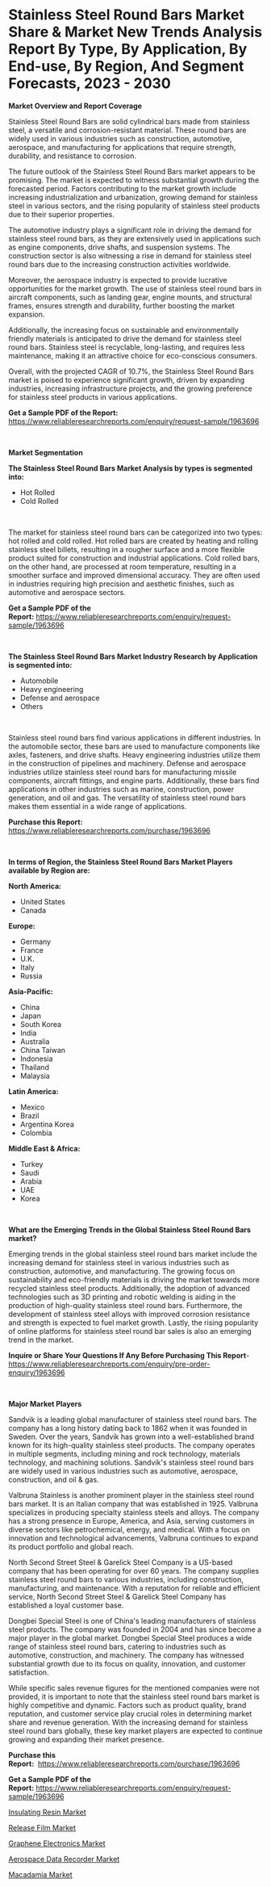 <p><h1>Stainless Steel Round Bars Market Share & Market New Trends Analysis Report By Type, By Application, By End-use, By Region, And Segment Forecasts, 2023 - 2030</h1></p><p><strong>Market Overview and Report Coverage</strong></p>
<p><p>Stainless Steel Round Bars are solid cylindrical bars made from stainless steel, a versatile and corrosion-resistant material. These round bars are widely used in various industries such as construction, automotive, aerospace, and manufacturing for applications that require strength, durability, and resistance to corrosion.</p><p>The future outlook of the Stainless Steel Round Bars market appears to be promising. The market is expected to witness substantial growth during the forecasted period. Factors contributing to the market growth include increasing industrialization and urbanization, growing demand for stainless steel in various sectors, and the rising popularity of stainless steel products due to their superior properties.</p><p>The automotive industry plays a significant role in driving the demand for stainless steel round bars, as they are extensively used in applications such as engine components, drive shafts, and suspension systems. The construction sector is also witnessing a rise in demand for stainless steel round bars due to the increasing construction activities worldwide.</p><p>Moreover, the aerospace industry is expected to provide lucrative opportunities for the market growth. The use of stainless steel round bars in aircraft components, such as landing gear, engine mounts, and structural frames, ensures strength and durability, further boosting the market expansion.</p><p>Additionally, the increasing focus on sustainable and environmentally friendly materials is anticipated to drive the demand for stainless steel round bars. Stainless steel is recyclable, long-lasting, and requires less maintenance, making it an attractive choice for eco-conscious consumers.</p><p>Overall, with the projected CAGR of 10.7%, the Stainless Steel Round Bars market is poised to experience significant growth, driven by expanding industries, increasing infrastructure projects, and the growing preference for stainless steel products in various applications.</p></p>
<p><strong>Get a Sample PDF of the Report:</strong> <a href="https://www.reliableresearchreports.com/enquiry/request-sample/1963696">https://www.reliableresearchreports.com/enquiry/request-sample/1963696</a></p>
<p>&nbsp;</p>
<p><strong>Market Segmentation</strong></p>
<p><strong>The Stainless Steel Round Bars Market Analysis by types is segmented into:</strong></p>
<p><ul><li>Hot Rolled</li><li>Cold Rolled</li></ul></p>
<p>&nbsp;</p>
<p><p>The market for stainless steel round bars can be categorized into two types: hot rolled and cold rolled. Hot rolled bars are created by heating and rolling stainless steel billets, resulting in a rougher surface and a more flexible product suited for construction and industrial applications. Cold rolled bars, on the other hand, are processed at room temperature, resulting in a smoother surface and improved dimensional accuracy. They are often used in industries requiring high precision and aesthetic finishes, such as automotive and aerospace sectors.</p></p>
<p><strong>Get a Sample PDF of the Report:</strong>&nbsp;<a href="https://www.reliableresearchreports.com/enquiry/request-sample/1963696">https://www.reliableresearchreports.com/enquiry/request-sample/1963696</a></p>
<p>&nbsp;</p>
<p><strong>The Stainless Steel Round Bars Market Industry Research by Application is segmented into:</strong></p>
<p><ul><li>Automobile</li><li>Heavy engineering</li><li>Defense and aerospace</li><li>Others</li></ul></p>
<p>&nbsp;</p>
<p><p>Stainless steel round bars find various applications in different industries. In the automobile sector, these bars are used to manufacture components like axles, fasteners, and drive shafts. Heavy engineering industries utilize them in the construction of pipelines and machinery. Defense and aerospace industries utilize stainless steel round bars for manufacturing missile components, aircraft fittings, and engine parts. Additionally, these bars find applications in other industries such as marine, construction, power generation, and oil and gas. The versatility of stainless steel round bars makes them essential in a wide range of applications.</p></p>
<p><strong>Purchase this Report:</strong>&nbsp; <a href="https://www.reliableresearchreports.com/purchase/1963696">https://www.reliableresearchreports.com/purchase/1963696</a></p>
<p>&nbsp;</p>
<p><strong>In terms of Region, the Stainless Steel Round Bars Market Players available by Region are:</strong></p>
<p>
    <p> <strong> North America: </strong>
        <ul>
            <li>United States</li>
            <li>Canada</li>
        </ul>
        </p> 
    <p> <strong> Europe: </strong>
        <ul>
            <li>Germany</li>
            <li>France</li>
            <li>U.K.</li>
            <li>Italy</li>
            <li>Russia</li>
        </ul>
        </p> 
    <p> <strong> Asia-Pacific: </strong>
        <ul>
            <li>China</li>
            <li>Japan</li>
            <li>South Korea</li>
            <li>India</li>
            <li>Australia</li>
            <li>China Taiwan</li>
            <li>Indonesia</li>
            <li>Thailand</li>
            <li>Malaysia</li>
        </ul>
        </p> 
    <p> <strong> Latin America: </strong>
        <ul>
            <li>Mexico</li>
            <li>Brazil</li>
            <li>Argentina Korea</li>
            <li>Colombia</li>
        </ul>
        </p> 
    <p> <strong> Middle East & Africa: </strong>
        <ul>
            <li>Turkey</li>
            <li>Saudi</li>
            <li>Arabia</li>
            <li>UAE</li>
            <li>Korea</li>
        </ul>
    </p>
    </p>
<p>&nbsp;</p>
<p><strong>What are the Emerging Trends in the Global Stainless Steel Round Bars market?</strong></p>
<p><p>Emerging trends in the global stainless steel round bars market include the increasing demand for stainless steel in various industries such as construction, automotive, and manufacturing. The growing focus on sustainability and eco-friendly materials is driving the market towards more recycled stainless steel products. Additionally, the adoption of advanced technologies such as 3D printing and robotic welding is aiding in the production of high-quality stainless steel round bars. Furthermore, the development of stainless steel alloys with improved corrosion resistance and strength is expected to fuel market growth. Lastly, the rising popularity of online platforms for stainless steel round bar sales is also an emerging trend in the market.</p></p>
<p><strong>Inquire or Share Your Questions If Any Before Purchasing This Report</strong>- <a href="https://www.reliableresearchreports.com/enquiry/pre-order-enquiry/1963696">https://www.reliableresearchreports.com/enquiry/pre-order-enquiry/1963696</a></p>
<p>&nbsp;</p>
<p><strong>Major Market Players</strong></p>
<p><p>Sandvik is a leading global manufacturer of stainless steel round bars. The company has a long history dating back to 1862 when it was founded in Sweden. Over the years, Sandvik has grown into a well-established brand known for its high-quality stainless steel products. The company operates in multiple segments, including mining and rock technology, materials technology, and machining solutions. Sandvik's stainless steel round bars are widely used in various industries such as automotive, aerospace, construction, and oil & gas.</p><p>Valbruna Stainless is another prominent player in the stainless steel round bars market. It is an Italian company that was established in 1925. Valbruna specializes in producing specialty stainless steels and alloys. The company has a strong presence in Europe, America, and Asia, serving customers in diverse sectors like petrochemical, energy, and medical. With a focus on innovation and technological advancements, Valbruna continues to expand its product portfolio and global reach.</p><p>North Second Street Steel & Garelick Steel Company is a US-based company that has been operating for over 60 years. The company supplies stainless steel round bars to various industries, including construction, manufacturing, and maintenance. With a reputation for reliable and efficient service, North Second Street Steel & Garelick Steel Company has established a loyal customer base.</p><p>Dongbei Special Steel is one of China's leading manufacturers of stainless steel products. The company was founded in 2004 and has since become a major player in the global market. Dongbei Special Steel produces a wide range of stainless steel round bars, catering to industries such as automotive, construction, and machinery. The company has witnessed substantial growth due to its focus on quality, innovation, and customer satisfaction.</p><p>While specific sales revenue figures for the mentioned companies were not provided, it is important to note that the stainless steel round bars market is highly competitive and dynamic. Factors such as product quality, brand reputation, and customer service play crucial roles in determining market share and revenue generation. With the increasing demand for stainless steel round bars globally, these key market players are expected to continue growing and expanding their market presence.</p></p>
<p><strong>Purchase this Report:</strong>&nbsp;&nbsp;<a href="https://www.reliableresearchreports.com/purchase/1963696">https://www.reliableresearchreports.com/purchase/1963696</a></p>
<p></p>
<p><strong>Get a Sample PDF of the Report:</strong>&nbsp;<a href="https://www.reliableresearchreports.com/enquiry/request-sample/1963696">https://www.reliableresearchreports.com/enquiry/request-sample/1963696</a></p>
<p><p><a href="https://github.com/ruslanpoljakovrd177/Market-Research-Report-List-1/blob/main/insulating-resin-market.md">Insulating Resin Market</a></p><p><a href="https://github.com/gulaimolin/Market-Research-Report-List-1/blob/main/release-film-market.md">Release Film Market</a></p><p><a href="https://medium.com/@adeafrashri2022/analyzing-graphene-electronics-market-global-industry-perspective-and-forecast-2023-to-2030-ee3fa19af5c7">Graphene Electronics Market</a></p><p><a href="https://medium.com/@jeromekling1967/aerospace-data-recorder-market-size-cagr-trends-2024-2030-21a6d62f48bf">Aerospace Data Recorder Market</a></p><p><a href="https://medium.com/@bethelokon998/macadamia-nbsp-market-focuses-on-market-share-size-and-projected-forecast-till-2030-c9df04334b96">Macadamia Market</a></p></p>